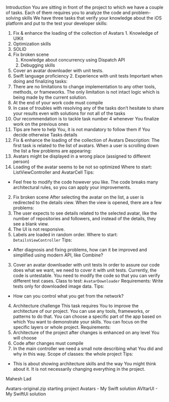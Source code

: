 Introduction
You are sitting in front of the project to which we have a couple of
tasks. Each of them requires you to analyze the code and problem-
solving skills
We have three tasks that verify your knowledge about the iOS platform and put to the test your developer skills:
1. Fix & enhance the loading of the collection of Avatars 1. Knowledge of UIKit
2. Optimization skills
3. SOLID
2. Fix broken scene
    1. Knowledge about concurrency using Dispatch API
    2. Debugging skills
3. Cover an avatar downloader with unit tests.
1. Swift language proficiency 2. Experience with unit tests
Important when doing and finalizing tasks:
1. There are no limitations to change implementation to any other
   tools, methods, or frameworks. The only limitation is not intact
   logic which is being made by the current solution.
2. At the end of your work code must compile
3. In case of troubles with resolving any of the tasks don’t hesitate
   to share your results even with solutions for not all of the tasks
4. Our recommendation is to tackle task number 4 whenever You
finalize work on the previous ones
5. Tips are here to help You, it is not mandatory to follow them if
   You decide otherwise
Tasks details
1. Fix & enhance the loading of the collection of Avatars Description:
The first task is related to the list of avatars. When a user is scrolling down the list a few problems are appearing:
1. Avatars might be displayed in a wrong place (assigned to different person)
2. Loading of the avatar seems to be not so optimized
Where to start: ListViewController and AvatarCell
Tips:
- Feel free to modify the code however you like. The code breaks many architectural rules, so you can apply your improvements.
2. Fix broken scene
After selecting the avatar on the list, a user is redirected to the details view. When the view is opened, there are a few problems:
1. The user expects to see details related to the selected avatar, like the number of repositories and followers, and instead of the details, they see a blank view.
2. The UI is not responsive.
3. Labels are loaded in random order. Where to start: `DetailsViewController`
Tips:
- After diagnosis and fixing problems, how can it be improved and simplified using modern API, like Combine?
3. Cover an avatar downloader with unit tests
In order to assure our code does what we want, we need to cover it with unit tests.
Currently, the code is untestable. You need to modify the code so that you can verify different test cases.
Class to test: `AvatarDownloader`
Requirements:
Write tests only for downloaded image data.
Tips:
- How can you control what you get from the network?
4. Architecture challenge
This task requires You to improve the architecture of our project. You can use any tools, frameworks, or patterns to do that. You can choose a specific part of the app based on which You want to demonstrate your skills. You can focus on the specific layers or whole project.
Requirements:
1. Architecture of the project after changes is enhanced on any level You will choose
2. Code after changes must compile
3. In the main controller we need a small note describing what You
   did and why in this way.
Scope of classes: the whole project
Tips:
- This is about showing architecture skills and the way You might think
about it. It is not necessarily changing everything in the project.

Mahesh Lad

Avatars-original.zip starting project
Avatars - My Swift solution
AVItarUI - My SwiftUi solution